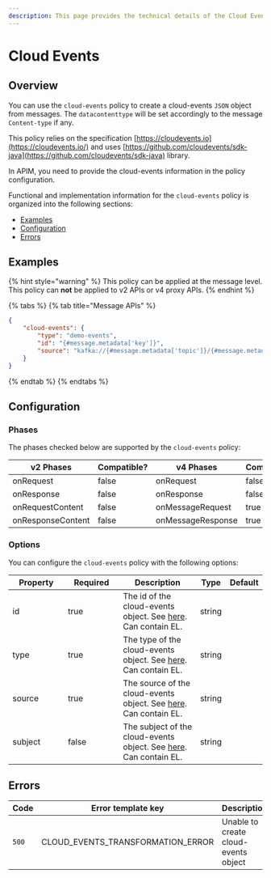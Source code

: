 ```yaml
---
description: This page provides the technical details of the Cloud Events policy
---
```


# Cloud Events

## Overview

You can use the `cloud-events` policy to create a cloud-events `JSON` object from messages. The `datacontenttype` will be set accordingly to the message `Content-type` if any.

This policy relies on the specification [https://cloudevents.io](https://cloudevents.io/) and uses [https://github.com/cloudevents/sdk-java](https://github.com/cloudevents/sdk-java) library.

In APIM, you need to provide the cloud-events information in the policy configuration.

Functional and implementation information for the `cloud-events` policy is organized into the following sections:

* [Examples](cloud-events.md#examples)
* [Configuration](cloud-events.md#user-content-configuration)
* [Errors](cloud-events.md#user-content-errors)

## Examples

{% hint style="warning" %}
This policy can be applied at the message level. This policy can **not** be applied to v2 APIs or v4 proxy APIs.
{% endhint %}

{% tabs %}
{% tab title="Message APIs" %}
```json
{
    "cloud-events": {
        "type": "demo-events",
        "id": "{#message.metadata['key']}",
        "source": "kafka://{#message.metadata['topic']}/{#message.metadata['partition']}/{#message.metadata['offset']}"
    }
}
```
{% endtab %}
{% endtabs %}

## Configuration <a href="#user-content-configuration" id="user-content-configuration"></a>

### Phases

The phases checked below are supported by the `cloud-events` policy:

<table data-full-width="false"><thead><tr><th width="202">v2 Phases</th><th width="139" data-type="checkbox">Compatible?</th><th width="198">v4 Phases</th><th data-type="checkbox">Compatible?</th></tr></thead><tbody><tr><td>onRequest</td><td>false</td><td>onRequest</td><td>false</td></tr><tr><td>onResponse</td><td>false</td><td>onResponse</td><td>false</td></tr><tr><td>onRequestContent</td><td>false</td><td>onMessageRequest</td><td>true</td></tr><tr><td>onResponseContent</td><td>false</td><td>onMessageResponse</td><td>true</td></tr></tbody></table>

### Options

You can configure the `cloud-events` policy with the following options:

<table><thead><tr><th width="115">Property</th><th width="112" data-type="checkbox">Required</th><th width="175">Description</th><th>Type</th><th>Default</th></tr></thead><tbody><tr><td>id</td><td>true</td><td>The id of the cloud-events object. See <a href="https://github.com/cloudevents/spec/blob/v1.0.2/cloudevents/spec.md#id">here</a>. Can contain EL.</td><td>string</td><td></td></tr><tr><td>type</td><td>true</td><td>The type of the cloud-events object. See <a href="https://github.com/cloudevents/spec/blob/v1.0.2/cloudevents/spec.md#type">here</a>. Can contain EL.</td><td>string</td><td></td></tr><tr><td>source</td><td>true</td><td>The source of the cloud-events object. See <a href="https://github.com/cloudevents/spec/blob/v1.0.2/cloudevents/spec.md#source-1">here</a>. Can contain EL.</td><td>string</td><td></td></tr><tr><td>subject</td><td>false</td><td>The subject of the cloud-events object. See <a href="https://github.com/cloudevents/spec/blob/v1.0.2/cloudevents/spec.md#subject%60">here</a>. Can contain EL.</td><td>string</td><td></td></tr></tbody></table>

## Errors <a href="#user-content-errors" id="user-content-errors"></a>

<table><thead><tr><th width="183">Code</th><th>Error template key</th><th>Description</th></tr></thead><tbody><tr><td><code>500</code></td><td>CLOUD_EVENTS_TRANSFORMATION_ERROR</td><td>Unable to create cloud-events object</td></tr></tbody></table>

